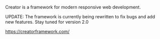 Creator is a framework for modern responsive web development.

UPDATE: The framework is currently being rewritten to fix bugs and add new features. Stay tuned for version 2.0


https://creatorframework.com/